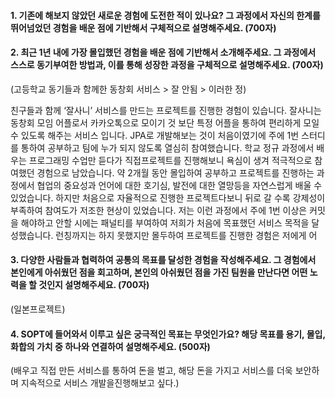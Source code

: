 
#### 1. 기존에 해보지 않았던 새로운 경험에 도전한 적이 있나요? 그 과정에서 자신의 한계를 뛰어넘었던 경험을 배운 점에 기반해서 구체적으로 설명해주세요. (700자)


#### 2. 최근 1년 내에 가장 몰입했던 경험을 배운 점에 기반해서 소개해주세요. 그 과정에서 스스로 동기부여한 방법과, 이를 통해 성장한 과정을 구체적으로 설명해주세요. (700자)
(고등학교 동기들과 함께한 동창회 서비스 > 잘 안됨 > 이러한 정)


친구들과 함께 ‘잘사니’ 서비스를 만드는 프로젝트를 진행한 경험이 있습니다. 잘사니는 동창회 모임 어플로서 카카오톡으로 모이기 것 보단 특정 어플을 통하여 편리하게 모일 수 있도록 해주는 서비스 입니다. JPA로 개발해보는 것이 처음이였기에 주에 1번 스터디를 통하여 공부하고 팀에 누가 되지 않도록 열심히 참여했습니다. 학교 정규 과정에서 배우는 프로그래밍 수업만 듣다가 직접프로젝트를 진행해보니 욕심이 생겨 적극적으로 참여했던 경험으로 남았습니다.  약 2개월 동안 몰입하여 공부하고 프로젝트를 진행하는 과정에서 협업의 중요성과 언어에 대한 호기심, 발전에 대한 열망등을 자연스럽게 배울 수 있었습니다. 
하지만 처음으로 자율적으로 진행한 프로젝트다보니 뒤로 갈 수록 강제성이 부족하여 참여도가 저조한 현상이 있었습니다. 저는 이런 과정에서 주에 1번 이상은 커밋을 해야하고 안할 시에는 패널티를 부여하여 저희가 처음에 목표했던 서비스 목적을 달성했습니다. 런칭까지는 하지 못했지만 몰두하여 프로젝트를 진행한 경험은 저에게 어

#### 3. 다양한 사람들과 협력하여 공통의 목표를 달성한 경험을 작성해주세요. 그 경험에서 본인에게 아쉬웠던 점을 회고하며, 본인의 아쉬웠던 점을 가진 팀원을 만난다면 어떤 노력을 할 것인지 설명해주세요. (700자)
(일본프로젝트)

#### 4. SOPT에 들어와서 이루고 싶은 궁극적인 목표는 무엇인가요? 해당 목표를 용기, 몰입, 화합의 가치 중 하나와 연결하여 설명해주세요. (500자)
(배우고 직접 만든 서비스를 통하여 돈을 벌고, 해당 돈을 가지고 서비스를 더욱 보안하며 지속적으로 서비스 개발을진행해보고 싶다.)